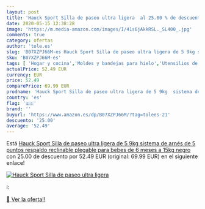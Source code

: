 ```yaml
---
layout: post
title: 'Hauck Sport Silla de paseo ultra ligera  al 25.00 % de descuento'
date: 2020-05-15 12:38:28
image: 'https://m.media-amazon.com/images/I/41s6jAkkRSL._SL400_.jpg'
comments: true
category: ofertas
author: 'tole.es'
slug: 'B07XZPJ66M-es Hauck Sport Silla de paseo ultra ligera de 5 9kg sistema...'
sku: 'B07XZPJ66M-es'
tags: [ 'Hogar y cocina','Moldes y bandejas para hielo','Utensilios de bar','Utensilios de cocina','hauck', ]
actualPrice: 52.49 EUR
currency: EUR
price: 52.49
comparePrice: 69.99 EUR
prodname: 'Hauck Sport Silla de paseo ultra ligera de 5 9kg  sistema de arnés de 5 puntos  respaldo reclinable  plegable  para bebes de 6 meses a 15kg  negro'
country: 'es'
flag: '🇪🇸'
brand: ''
buyurl: 'https://www.amazon.es/dp/B07XZPJ66M/?tag=tolees-21'
descuento: '25.00'
average: '52.49'
---
```


Está [Hauck Sport Silla de paseo ultra ligera de 5 9kg  sistema de arnés de 5 puntos  respaldo reclinable  plegable  para bebes de 6 meses a 15kg  negro](https://www.amazon.es/dp/B07XZPJ66M/?tag=tolees-21) con 25.00 de descuento por 52.49 EUR (original: 69.99 EUR) en el siguiente enlace!

[![Hauck Sport Silla de paseo ultra ligera ](https://m.media-amazon.com/images/I/41s6jAkkRSL._SL400_.jpg)](https://www.amazon.es/dp/B07XZPJ66M/?tag=tolees-21)

ℹ️:


[🛒 Ver la oferta!!](https://www.amazon.es/dp/B07XZPJ66M/?tag=tolees-21)
